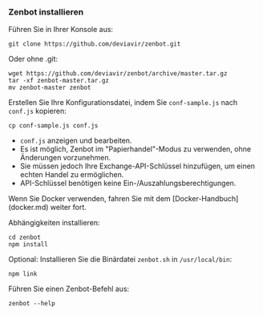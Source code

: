 ### Zenbot installieren

Führen Sie in Ihrer Konsole aus:
```
git clone https://github.com/deviavir/zenbot.git
```

Oder ohne .git:
```
wget https://github.com/deviavir/zenbot/archive/master.tar.gz
tar -xf zenbot-master.tar.gz
mv zenbot-master zenbot
```

Erstellen Sie Ihre Konfigurationsdatei, indem Sie `conf-sample.js` nach` conf.js` kopieren:
```
cp conf-sample.js conf.js
```

- `conf.js` anzeigen und bearbeiten.
- Es ist möglich, Zenbot im "Papierhandel"-Modus zu verwenden, ohne Änderungen vorzunehmen.
- Sie müssen jedoch Ihre Exchange-API-Schlüssel hinzufügen, um einen echten Handel zu ermöglichen.
- API-Schlüssel benötigen keine Ein-/Auszahlungsberechtigungen.

Wenn Sie Docker verwenden, fahren Sie mit dem [Docker-Handbuch] (docker.md) weiter fort.

Abhängigkeiten installieren:
```
cd zenbot
npm install
```

Optional:
Installieren Sie die Binärdatei `zenbot.sh` in `/usr/local/bin`:
```
npm link
```

Führen Sie einen Zenbot-Befehl aus:
```
zenbot --help
```
